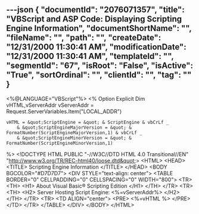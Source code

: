 ---json
{
  "documentId": "2076071357",
  "title": "VBScript and ASP Code: Displaying Scripting Engine Information",
  "documentShortName": "",
  "fileName": "",
  "path": "",
  "createDate": "12/31/2000 11:30:41 AM",
  "modificationDate": "12/31/2000 11:30:41 AM",
  "templateId": "",
  "segmentId": "67",
  "isRoot": "False",
  "isActive": "True",
  "sortOrdinal": "",
  "clientId": "",
  "tag": ""
}
---

&lt;%@LANGUAGE=&quot;VBScript&quot;%&gt;
&lt;%
    Option Explicit
    Dim vHTML,vServerAddr
    vServerAddr = Request.ServerVariables.Item(&quot;LOCAL_ADDR&quot;)

    vHTML = &quot;ScriptEngine = &quot; & ScriptEngine & vbCrLf _
        & &quot;ScriptEngineMajorVersion = &quot; & FormatNumber(ScriptEngineMajorVersion,1) & vbCrLf _ 
        & &quot;ScriptEngineMinorVersion = &quot; & FormatNumber(ScriptEngineMinorVersion,1) 
%&gt;
&lt;!DOCTYPE HTML PUBLIC &quot;-//W3C//DTD HTML 4.0 Transitional//EN&quot; &quot;http://www.w3.org/TR/REC-html40/loose.dtd&quot;&gt;
&lt;HTML&gt;
    &lt;HEAD&gt;
        &lt;TITLE&gt;
            Scripting Engine Information
        &lt;/TITLE&gt;
    &lt;/HEAD&gt;
    &lt;BODY BGCOLOR=&quot;#D7D7D7&quot;&gt;
        &lt;DIV STYLE=&quot;text-align: center&quot;&gt;
            &lt;TABLE BORDER=&quot;0&quot; CELLPADDING=&quot;0&quot; CELLSPACING=&quot;0&quot; WIDTH=&quot;800&quot;&gt;
                &lt;TR&gt;
                    &lt;TH&gt;
                        &lt;H1&gt;
                            About Visual Basic&#174; Scripting Edition
                        &lt;/H1&gt;
                    &lt;/TH&gt;
                &lt;/TR&gt;
                &lt;TR&gt;
                    &lt;TH&gt;
                        &lt;H2&gt;
                            Server Hosting Script Engine: &lt;%=vServerAddr%&gt;
                        &lt;/H2&gt;
                    &lt;/TH&gt;
                &lt;/TR&gt;
                &lt;TR&gt;
                    &lt;TD ALIGN=&quot;center&quot;&gt;
&lt;PRE&gt;
&lt;%=vHTML %&gt;
&lt;/PRE&gt;
                    &lt;/TD&gt;
                &lt;/TR&gt;
            &lt;/TABLE&gt;
        &lt;/DIV&gt;
    &lt;/BODY&gt;
&lt;/HTML&gt;
